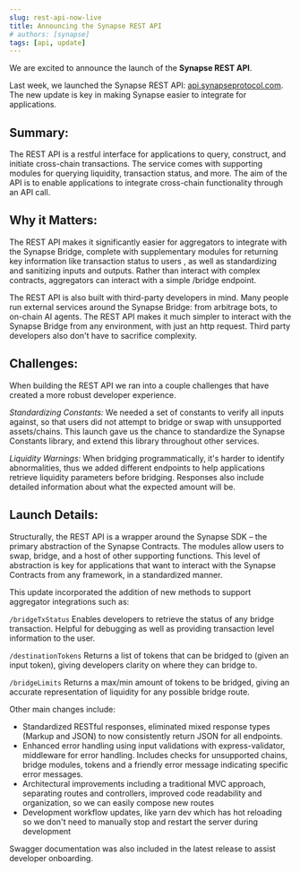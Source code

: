 ```yaml
---
slug: rest-api-now-live
title: Announcing the Synapse REST API
# authors: [synapse]
tags: [api, update]
---
```


We are excited to announce the launch of the **Synapse REST API**.


Last week, we launched the Synapse REST API: [api.synapseprotocol.com](https://api.synapseprotocol.com). The new update is key in making Synapse easier to integrate for applications.


<!--truncate-->

## Summary:
The REST API is a restful interface for applications to query, construct, and initiate cross-chain transactions. The service comes with supporting modules for querying liquidity, transaction status, and more. The aim of the API is to enable applications to integrate cross-chain functionality through an API call.


## Why it Matters:

The REST API makes it significantly easier for aggregators to integrate with the Synapse Bridge, complete with supplementary modules for returning key information like transaction status to users , as well as standardizing and sanitizing inputs and outputs. Rather than interact with complex contracts, aggregators can interact with a simple /bridge endpoint.

The REST API is also built with third-party developers in mind. Many people run external services around the Synapse Bridge: from arbitrage bots, to on-chain AI agents. The REST API makes it much simpler to interact with the Synapse Bridge from any environment, with just an http request. Third party developers also don't have to sacrifice complexity.

## Challenges:
When building the REST API we ran into a couple challenges that have created a more robust developer experience.

*Standardizing Constants:* We needed a set of constants to verify all inputs against, so that users did not attempt to bridge or swap with unsupported assets/chains. This launch gave us the chance to standardize the Synapse Constants library, and extend this library throughout other services.

*Liquidity Warnings:* When bridging programmatically, it's harder to identify abnormalities, thus we added different endpoints to help applications retrieve liquidity parameters before bridging. Responses also include detailed information about what the expected amount will be.


## Launch Details:

Structurally, the REST API is a wrapper around the Synapse SDK – the primary abstraction of the Synapse Contracts. The modules allow users to swap, bridge, and a host of other supporting functions. This level of abstraction is key for applications that want to interact with the Synapse Contracts from any framework, in a standardized manner.

This update incorporated the addition of new methods to support aggregator integrations such as:

`/bridgeTxStatus`
	Enables developers to retrieve the status of any bridge transaction. Helpful for debugging as well as providing transaction level information to the user.

`/destinationTokens`
	Returns a list of tokens that can be bridged to (given an input token), giving developers clarity on where they can bridge to.

`/bridgeLimits`
	Returns a max/min amount of tokens to be bridged, giving an accurate representation of liquidity for any possible bridge route.

Other main changes include:
- Standardized RESTful responses, eliminated mixed response types (Markup and JSON) to now consistently return JSON for all endpoints.
- Enhanced error handling using input validations with express-validator, middleware for error handling. Includes checks for unsupported chains, bridge modules, tokens and a friendly error message indicating specific error messages.
- Architectural improvements including a traditional MVC approach, separating routes and controllers, improved code readability and organization, so we can easily compose new routes
- Development workflow updates, like yarn dev which has hot reloading so we don't need to manually stop and restart the server during development

Swagger documentation was also included in the latest release to assist developer onboarding.



